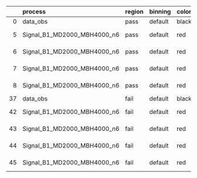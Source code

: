 |    | process                     | region   | binning   | color   | process_type   |   scale | variation   | source_filename                                                      | source_histname    | alias                       | title     |   combine_idx |     lnN |   shapes | syst_type   | direction   | variation_alias   |
|---:|:----------------------------|:---------|:----------|:--------|:---------------|--------:|:------------|:---------------------------------------------------------------------|:-------------------|:----------------------------|:----------|--------------:|--------:|---------:|:------------|:------------|:------------------|
|  0 | data_obs                    | pass     | default   | black   | DATA           |       1 | nominal     | ./histograms_for_2DAlphabet_v18//BH_Data.root                        | hpass              | Data                        | Data      |           nan | nan     |      nan | nan         | nan         | nan               |
|  5 | Signal_B1_MD2000_MBH4000_n6 | pass     | default   | red     | SIGNAL         |       1 | lumi        | ./histograms_for_2DAlphabet_v18//BH_Signal_B1_MD2000_MBH4000_n6.root | hpass              | Signal_B1_MD2000_MBH4000_n6 | BH signal |           nan |   1.016 |      nan | lnN         | nan         | nan               |
|  6 | Signal_B1_MD2000_MBH4000_n6 | pass     | default   | red     | SIGNAL         |       1 | SVM         | ./histograms_for_2DAlphabet_v18//BH_Signal_B1_MD2000_MBH4000_n6.root | hpass_SVMsyst_up   | Signal_B1_MD2000_MBH4000_n6 | BH signal |           nan | nan     |        1 | shapes      | Up          | SVMsyst           |
|  7 | Signal_B1_MD2000_MBH4000_n6 | pass     | default   | red     | SIGNAL         |       1 | SVM         | ./histograms_for_2DAlphabet_v18//BH_Signal_B1_MD2000_MBH4000_n6.root | hpass_SVMsyst_down | Signal_B1_MD2000_MBH4000_n6 | BH signal |           nan | nan     |        1 | shapes      | Down        | SVMsyst           |
|  8 | Signal_B1_MD2000_MBH4000_n6 | pass     | default   | red     | SIGNAL         |       1 | nominal     | ./histograms_for_2DAlphabet_v18//BH_Signal_B1_MD2000_MBH4000_n6.root | hpass              | Signal_B1_MD2000_MBH4000_n6 | BH signal |           nan | nan     |      nan | nan         | nan         | nan               |
| 37 | data_obs                    | fail     | default   | black   | DATA           |       1 | nominal     | ./histograms_for_2DAlphabet_v18//BH_Data.root                        | hfail              | Data                        | Data      |           nan | nan     |      nan | nan         | nan         | nan               |
| 42 | Signal_B1_MD2000_MBH4000_n6 | fail     | default   | red     | SIGNAL         |       1 | lumi        | ./histograms_for_2DAlphabet_v18//BH_Signal_B1_MD2000_MBH4000_n6.root | hfail              | Signal_B1_MD2000_MBH4000_n6 | BH signal |           nan |   1.016 |      nan | lnN         | nan         | nan               |
| 43 | Signal_B1_MD2000_MBH4000_n6 | fail     | default   | red     | SIGNAL         |       1 | SVM         | ./histograms_for_2DAlphabet_v18//BH_Signal_B1_MD2000_MBH4000_n6.root | hfail_SVMsyst_up   | Signal_B1_MD2000_MBH4000_n6 | BH signal |           nan | nan     |        1 | shapes      | Up          | SVMsyst           |
| 44 | Signal_B1_MD2000_MBH4000_n6 | fail     | default   | red     | SIGNAL         |       1 | SVM         | ./histograms_for_2DAlphabet_v18//BH_Signal_B1_MD2000_MBH4000_n6.root | hfail_SVMsyst_down | Signal_B1_MD2000_MBH4000_n6 | BH signal |           nan | nan     |        1 | shapes      | Down        | SVMsyst           |
| 45 | Signal_B1_MD2000_MBH4000_n6 | fail     | default   | red     | SIGNAL         |       1 | nominal     | ./histograms_for_2DAlphabet_v18//BH_Signal_B1_MD2000_MBH4000_n6.root | hfail              | Signal_B1_MD2000_MBH4000_n6 | BH signal |           nan | nan     |      nan | nan         | nan         | nan               |